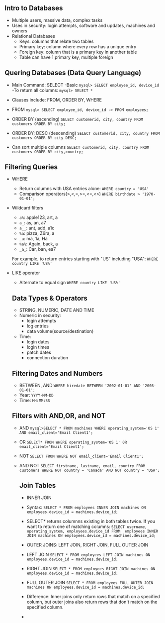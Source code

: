 
## Intro to Databases

- Multiple users, massive data, complex tasks
- Uses in security: login attempts, software and updates, machines and owners
- Relational Databases
  -  Keys: columns that relate two tables
    -  Primary key: column where every row has a unique entry
    -  Foreign key: column that is a primary key in another table
  - Table can have 1 primary key, multiple foreign
  
## Quering Databases (Data Query Language)

- Main Command: SELECT
  -Basic
  `mysql> SELECT employee_id, device_id`
  -To return all columns:
  `mysql> SELECT *`
  
- Clauses include: FROM, ORDER BY, WHERE
- FROM
  `mysql> SELECT employee_id, device_id
  -> FROM employees;`
- ORDER BY (ascending)
  `SELECT customerid, city, country
  FROM customers
  ORDER BY city;`
- ORDER BY; DESC (descending)
  `SELECT customerid, city, country
  FROM customers
  ORDER BY city DESC;`
- Can sort multiple columns
  `SELECT customerid, city, country
  FROM customers
  ORDER BY city,country;`

## Filtering Queries 

- WHERE
  - Return columns with USA entries alone:
    `WHERE country = 'USA'`
  - Comparison operators(>,<,=,>=,<=,<>)
    `WHERE birthdate > '1970-01-01';`
    
- Wildcard filters
  - `a%`: apple123, art, a
  - `a_`: as, an, a7
  - `a__`: ant, add, a1c
  - `%a`: pizza, Z6ra, a
  - `_a`: ma, 1a, Ha
  - `%a%`: Again, back, a
  - `_a_`: Car, ban, ea7
    
  For example, to return entries starting with "US" including "USA":
    `WHERE country LIKE 'US%'`

- LIKE operator
  - Alternate to equal sign
    `WHERE country LIKE 'US%'`

  ## Data Types & Operators 
  - STRING, NUMERIC, DATE AND TIME
  - Numeric in security:
    - login attempts
    - log entries
    - data volume(source/destination)
  - Time:
    - login dates
    - login times
    - patch dates
    - connection duration

  ## Filtering Dates and Numbers
  - BETWEEN, AND
    `WHERE hiredate BETWEEN '2002-01-01' AND '2003-01-01';`
  - Year: `YYYY-MM-DD`
  - Time: `HH:MM:SS`

  ## Filters with AND,OR, and NOT
  - AND
    `mysql>SELECT *
    FROM machines
    WHERE operating_system='OS 1' AND email_client='Email Client1';`
  - OR
    `SELECT*
    FROM
    WHERE operating_system='OS 1' 0R email_client='Email Client1';`
  - NOT
    `SELECT
    FROM
    WHERE NOT email_client='Email Client1';`
  - AND NOT
    `SELECT firstname, lastname, email, country
    FROM customers
    WHERE NOT country = 'Canada' AND NOT country = 'USA';`

    ## Join Tables
    - INNER JOIN
    - Syntax:
      `SELECT *
      FROM employees
      INNER JOIN machines ON employees.device_id = machines.device_id;`
    - SELECT* returns columnns existing in both tables twice. If you want to return one of matching columns:
      `SELECT username, operating_system, employees.device_id
      FROM  employees
      INNER JOIN machines ON employees.device_id = machines.device_id;`
    
    - OUTER JOINS: LEFT JOIN, RIGHT JOIN, FULL OUTER JOIN
    - LEFT JOIN
      `SELECT *
      FROM employees
      LEFT JOIN machines ON employees.device_id = machines.device_id;`
      
    - RIGHT JOIN
      `SELECT *
      FROM employees
      RIGHT JOIN machines ON employees.device_id = machines.device_id;`
 
    - FULL OUTER JOIN
      `SELECT *
      FROM employees
      FULL OUTER JOIN machines ON employees.device_id = machines.device_id;`
      
    - Difference: Inner joins only return rows that match on a specified column, but outer joins also return rows that don't match on the specified column.
    - 
    


